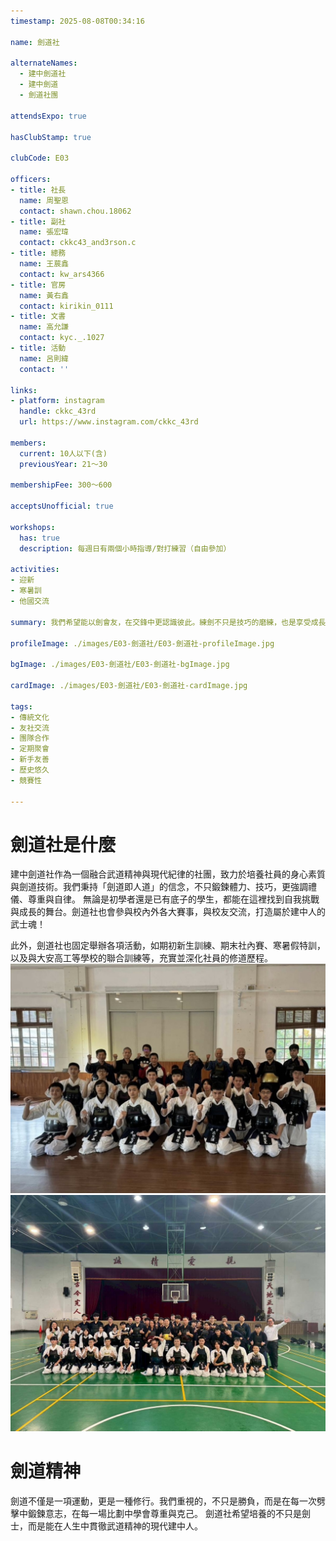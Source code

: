 ```yaml
---
timestamp: 2025-08-08T00:34:16

name: 劍道社

alternateNames:
  - 建中劍道社
  - 建中劍道
  - 劍道社團

attendsExpo: true

hasClubStamp: true

clubCode: E03

officers:
- title: 社長
  name: 周聖恩
  contact: shawn.chou.18062
- title: 副社
  name: 張宏瑋
  contact: ckkc43_and3rson.c
- title: 總務
  name: 王莀鑫
  contact: kw_ars4366
- title: 官房
  name: 黃右鑫
  contact: kirikin_0111
- title: 文書
  name: 高允謙
  contact: kyc._.1027
- title: 活動
  name: 呂則緯
  contact: ''

links:
- platform: instagram
  handle: ckkc_43rd
  url: https://www.instagram.com/ckkc_43rd

members:
  current: 10人以下(含)
  previousYear: 21～30

membershipFee: 300～600

acceptsUnofficial: true

workshops:
  has: true
  description: 每週日有兩個小時指導/對打練習（自由參加）

activities:
- 迎新
- 寒暑訓
- 他國交流

summary: 我們希望能以劍會友，在交鋒中更認識彼此。練劍不只是技巧的磨練，也是享受成長與刺激的過程。一起體驗劍道的樂趣，流汗，成長。打造屬於我們的練習時光。

profileImage: ./images/E03-劍道社/E03-劍道社-profileImage.jpg

bgImage: ./images/E03-劍道社/E03-劍道社-bgImage.jpg

cardImage: ./images/E03-劍道社/E03-劍道社-cardImage.jpg

tags:
- 傳統文化
- 友社交流
- 團隊合作
- 定期聚會
- 新手友善
- 歷史悠久
- 競賽性

---
```


# 劍道社是什麼
建中劍道社作為一個融合武道精神與現代紀律的社團，致力於培養社員的身心素質與劍道技術。我們秉持「劍道即人道」的信念，不只鍛鍊體力、技巧，更強調禮儀、尊重與自律。
無論是初學者還是已有底子的學生，都能在這裡找到自我挑戰與成長的舞台。劍道社也會參與校內外各大賽事，與校友交流，打造屬於建中人的武士魂！

此外，劍道社也固定舉辦各項活動，如期初新生訓練、期末社內賽、寒暑假特訓，以及與大安高工等學校的聯合訓練等，充實並深化社員的修道歷程。
![寒訓合照](./images/E03-劍道社/E03-劍道社-content-0.jpg)
![香港救恩書院交流合照](./images/E03-劍道社/E03-劍道社-content-1.jpg)

# 劍道精神
劍道不僅是一項運動，更是一種修行。我們重視的，不只是勝負，而是在每一次劈擊中鍛鍊意志，在每一場比劃中學會尊重與克己。
劍道社希望培養的不只是劍士，而是能在人生中貫徹武道精神的現代建中人。
